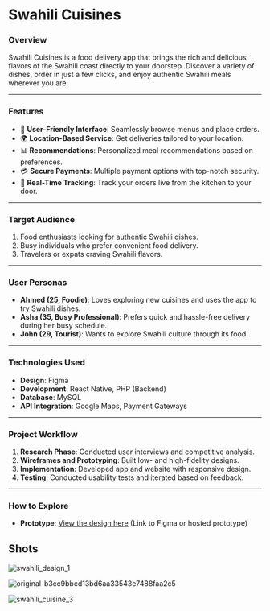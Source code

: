 # Swahili Cuisines

### Overview
Swahili Cuisines is a food delivery app that brings the rich and delicious flavors of the Swahili coast directly to your doorstep. Discover a variety of dishes, order in just a few clicks, and enjoy authentic Swahili meals wherever you are.

---

### Features
- 📱 **User-Friendly Interface**: Seamlessly browse menus and place orders.
- 🌍 **Location-Based Service**: Get deliveries tailored to your location.
- 📊 **Recommendations**: Personalized meal recommendations based on preferences.
- 💳 **Secure Payments**: Multiple payment options with top-notch security.
- 🚚 **Real-Time Tracking**: Track your orders live from the kitchen to your door.

---

### Target Audience
1. Food enthusiasts looking for authentic Swahili dishes.
2. Busy individuals who prefer convenient food delivery.
3. Travelers or expats craving Swahili flavors.

---

### User Personas
- **Ahmed (25, Foodie)**: Loves exploring new cuisines and uses the app to try Swahili dishes.
- **Asha (35, Busy Professional)**: Prefers quick and hassle-free delivery during her busy schedule.
- **John (29, Tourist)**: Wants to explore Swahili culture through its food.

---

### Technologies Used
- **Design**: Figma
- **Development**: React Native, PHP (Backend)
- **Database**: MySQL
- **API Integration**: Google Maps, Payment Gateways

---

### Project Workflow
1. **Research Phase**: Conducted user interviews and competitive analysis.
2. **Wireframes and Prototyping**: Built low- and high-fidelity designs.
3. **Implementation**: Developed app and website with responsive design.
4. **Testing**: Conducted usability tests and iterated based on feedback.

---

### How to Explore
- **Prototype**: [View the design here](https://dribbble.com/shots/24106693-Project-swahili-cuisines) (Link to Figma or hosted prototype)

## Shots
![swahili_design_1](https://github.com/user-attachments/assets/4f698da7-d96a-4ad0-806c-ce290432f2c8)

![original-b3cc9bbcd13bd6aa33543e7488faa2c5](https://github.com/user-attachments/assets/480e11fa-000b-4091-bfc2-f110223e8f71)

![swahili_cuisine_3](https://github.com/user-attachments/assets/0fb24428-b842-48ee-96a4-3a14a7d676dc)



